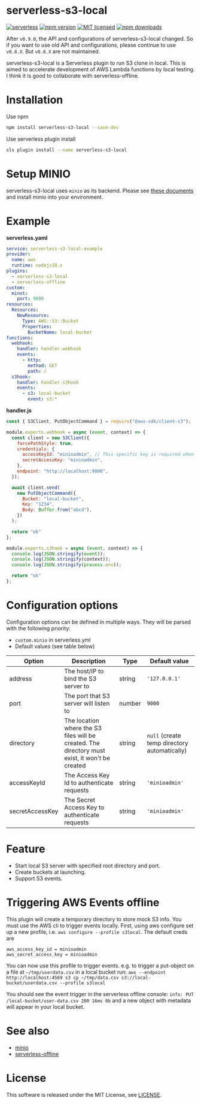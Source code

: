 serverless-s3-local
===============

[![serverless](http://public.serverless.com/badges/v3.svg)](http://www.serverless.com)
[![npm version](https://badge.fury.io/js/serverless-s3-local.svg)](https://badge.fury.io/js/serverless-s3-local)
[![MIT licensed](https://img.shields.io/badge/license-MIT-blue.svg)](https://raw.githubusercontent.com/amplify-education/serverless-domain-manager/master/LICENSE)
[![npm downloads](https://img.shields.io/npm/dt/serverless-s3-local.svg?style=flat)](https://www.npmjs.com/package/serverless-s3-local)

After `v0.9.0`, the API and configurations of serverless-s3-local changed.
So if you want to use old API and configurations, please continue to use `v0.8.X`.
But `v0.8.X` are not maintained.

serverless-s3-local is a Serverless plugin to run S3 clone in local.
This is aimed to accelerate development of AWS Lambda functions by local testing.
I think it is good to collaborate with serverless-offline.

Installation
===============
Use npm
```bash
npm install serverless-s3-local --save-dev
```

Use serverless plugin install
```bash
sls plugin install --name serverless-s3-local
```

Setup MINIO
===============
serverless-s3-local uses `minio` as its backend.
Please see [these documents](https://min.io/docs) and install minio into your environment.

Example
===============

**serverless.yaml**
```yaml
service: serverless-s3-local-example
provider:
  name: aws
  runtime: nodejs18.x
plugins:
  - serverless-s3-local
  - serverless-offline
custom:
  minot:
    port: 9000
resources:
  Resources:
    NewResource:
      Type: AWS::S3::Bucket
      Properties:
        BucketName: local-bucket
functions:
  webhook:
    handler: handler.webhook
    events:
      - http:
        method: GET
        path: /
  s3hook:
    handler: handler.s3hook
    events:
      - s3: local-bucket
        event: s3:*

```

**handler.js**
```js
const { S3Client, PutObjectCommand } = require("@aws-sdk/client-s3");

module.exports.webhook = async (event, context) => {
  const client = new S3Client({
    forcePathStyle: true,
    credentials: {
      accessKeyId: "minioadmin", // This specific key is required when working offline
      secretAccessKey: "minioadmin",
    },
    endpoint: "http://localhost:9000",
  });

  await client.send(
    new PutObjectCommand({
      Bucket: "local-bucket",
      Key: "1234",
      Body: Buffer.from("abcd"),
    })
  );

  return "ok"
};

module.exports.s3hook = async (event, context) => {
  console.log(JSON.stringify(event));
  console.log(JSON.stringify(context));
  console.log(JSON.stringify(process.env));

  return "ok"
};
```

Configuration options
===============

Configuration options can be defined in multiple ways. They will be parsed with the following priority:
- `custom.minio` in serverless.yml
- Default values (see table below)

| Option | Description                                                                                                                                                      | Type | Default value |
| ------ |------------------------------------------------------------------------------------------------------------------------------------------------------------------| ---- | ------------- |
| address | The host/IP to bind the S3 server to                                                                                                                             | string | `'127.0.0.1'` |
| port | The port that S3 server will listen to                                                                                                                           | number | `9000` |
| directory | The location where the S3 files will be created. The directory must exist, it won't be created                                                                   | string | `null` (create temp directory automatically)|
| accessKeyId | The Access Key Id to authenticate requests                                                                                                                       | string | `'minioadmin'` |
| secretAccessKey | The Secret Access Key to authenticate requests                                                                                                                   | string | `'minioadmin'` |

Feature
===============
* Start local S3 server with specified root directory and port.
* Create buckets at launching.
* Support S3 events.

Triggering AWS Events offline
===============
This plugin will create a temporary directory to store mock S3 info.  You must use the AWS cli to trigger events locally.
First, using aws configure set up a new profile, i.e. `aws configure --profile s3local`.  The default creds are
```
aws_access_key_id = minioadmin
aws_secret_access_key = minioadmin
```

 You can now use this profile to trigger events. e.g. to trigger a put-object on a file at `~/tmp/userdata.csv` in a local bucket run:
 `aws --endpoint http://localhost:4569 s3 cp ~/tmp/data.csv s3://local-bucket/userdata.csv --profile s3local`

You should see the event trigger in the serverless offline console: `info: PUT /local-bucket/user-data.csv 200 16ms 0b` and a new object with metadata will appear in your local bucket.

See also
===============
* [minio](https://min.io)
* [serverless-offline](https://github.com/dherault/serverless-offline)

License
===============
This software is released under the MIT License, see [LICENSE](LICENSE).
